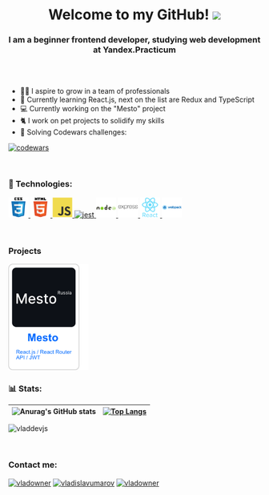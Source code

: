 <h1 align="center">Welcome to my GitHub!</a> 
<img src="https://github.com/blackcater/blackcater/raw/main/images/Hi.gif" height="32"/></h1>
<h3 align="center">I am a beginner frontend developer, studying web development at Yandex.Practicum</h3>

<br/><br/>

- 🧑‍💻 I aspire to grow in a team of professionals
- 🏫 Currently learning React.js, next on the list are Redux and TypeScript
- 💻 Currently working on the "Mesto" project
- 🐈 I work on pet projects to solidify my skills
- 📃 Solving Codewars challenges:

[![codewars](https://www.codewars.com/users/vladdevjs/badges/large)](https://www.codewars.com/users/vladdevjs)

<br/>

### 🔨 Technologies:

<p align="left"> <a href="https://www.w3schools.com/css/" target="_blank" rel="noreferrer"> <img src="https://raw.githubusercontent.com/devicons/devicon/master/icons/css3/css3-original-wordmark.svg" alt="css3" width="40" height="40"/> </a> <a href="https://www.w3.org/html/" target="_blank" rel="noreferrer"> <img src="https://raw.githubusercontent.com/devicons/devicon/master/icons/html5/html5-original-wordmark.svg" alt="html5" width="40" height="40"/> </a> <a href="https://developer.mozilla.org/en-US/docs/Web/JavaScript" target="_blank" rel="noreferrer"> <img src="https://raw.githubusercontent.com/devicons/devicon/master/icons/javascript/javascript-original.svg" alt="javascript" width="40" height="40"/> </a> <a href="https://jestjs.io" target="_blank" rel="noreferrer"> <img src="https://www.vectorlogo.zone/logos/jestjsio/jestjsio-icon.svg" alt="jest" width="40" height="40"/> </a> <a href="https://nodejs.org" target="_blank" rel="noreferrer"> <img src="https://raw.githubusercontent.com/devicons/devicon/master/icons/nodejs/nodejs-original-wordmark.svg" alt="nodejs" width="40" height="40"/> </a> <a href="https://expressjs.com" target="_blank" rel="noreferrer"> <img src="https://raw.githubusercontent.com/devicons/devicon/master/icons/express/express-original-wordmark.svg" alt="express" width="40" height="40"/> </a> <a href="https://reactjs.org/" target="_blank" rel="noreferrer"> <img src="https://raw.githubusercontent.com/devicons/devicon/master/icons/react/react-original-wordmark.svg" alt="react" width="40" height="40"/> </a> <a href="https://webpack.js.org" target="_blank" rel="noreferrer"> <img src="https://raw.githubusercontent.com/devicons/devicon/d00d0969292a6569d45b06d3f350f463a0107b0d/icons/webpack/webpack-original-wordmark.svg" alt="webpack" width="40" height="40"/> </a></p>

<br/>

### Projects

<div id="projects">
  <a href="https://github.com/vladdevjs/react-mesto-auth">
    <img width="160" src="./images/mesto.png">
  </a>
</div>

### 📊 Stats:

| ![Anurag's GitHub stats](https://github-readme-stats.vercel.app/api?username=vladdevjs&hide=contribs,stars&line_height=20&bg_color=00000000&hide_border=true) | [![Top Langs](https://github-readme-stats.vercel.app/api/top-langs/?username=vladdevjs&layout=compact&bg_color=00000000&hide_border=true)](https://github.com/vladdevjs/github-readme-stats) |
| ------------------------------------------------------------------------------------------------------------------------------------------------------------- | -------------------------------------------------------------------------------------------------------------------------------------------------------------------------------------------- |

<p align="left"> <img src="https://komarev.com/ghpvc/?username=vladdevjs&label=Profile%20views&color=0e75b6&style=flat" alt="vladdevjs" /> </p>

<br/>

<h3 align="left">Contact me:</h3>
<p align="left">
<a href="https://twitter.com/vladowner" target="blank"><img align="center" src="https://raw.githubusercontent.com/rahuldkjain/github-profile-readme-generator/master/src/images/icons/Social/twitter.svg" alt="vladowner" height="30" width="40" /></a>
<a href="https://linkedin.com/in/vladislavumarov" target="blank"><img align="center" src="https://raw.githubusercontent.com/rahuldkjain/github-profile-readme-generator/master/src/images/icons/Social/linked-in-alt.svg" alt="vladislavumarov" height="30" width="40" /></a>
<a href="https://fb.com/vladowner" target="blank"><img align="center" src="https://raw.githubusercontent.com/rahuldkjain/github-profile-readme-generator/master/src/images/icons/Social/facebook.svg" alt="vladowner" height="30" width="40" /></a>
</p>
